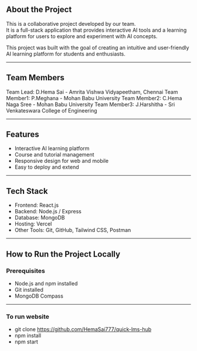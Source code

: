 ## About the Project
This is a collaborative project developed by our team.  
It is a full-stack application that provides interactive AI tools and a learning platform for users to explore and experiment with AI concepts.  

This project was built with the goal of creating an intuitive and user-friendly AI learning platform for students and enthusiasts.

---

## Team Members
Team Lead: D.Hema Sai - Amrita Vishwa Vidyapeetham, Chennai
Team Member1: P.Meghana - Mohan Babu University
Team Member2: C.Hema Naga Sree - Mohan Babu University
Team Member3: J.Harshitha - Sri Venkateswara College of Engineering

---

## Features
- Interactive AI learning platform
- Course and tutorial management
- Responsive design for web and mobile
- Easy to deploy and extend

---

## Tech Stack
- Frontend: React.js
- Backend: Node.js / Express
- Database: MongoDB
- Hosting: Vercel
- Other Tools: Git, GitHub, Tailwind CSS, Postman

---

## How to Run the Project Locally

### Prerequisites
- Node.js and npm installed
- Git installed
- MongoDB Compass

---

### To run website
- git clone https://github.com/HemaSai777/quick-lms-hub
- npm install
- npm start

